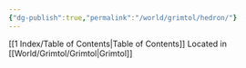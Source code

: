 ```yaml
---
{"dg-publish":true,"permalink":"/world/grimtol/hedron/"}
---
```


[[1 Index/Table of Contents\|Table of Contents]]
Located in [[World/Grimtol/Grimtol\|Grimtol]]
